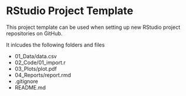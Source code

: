 # RStudio Project Template

This project template can be used when setting up new RStudio project repositories on GitHub.

It inlcudes the following folders and files

- 01_Data/data.csv
- 02_Code/01_import.r
- 03_Plots/plot.pdf
- 04_Reports/report.rmd
- .gitignore
- README.md

